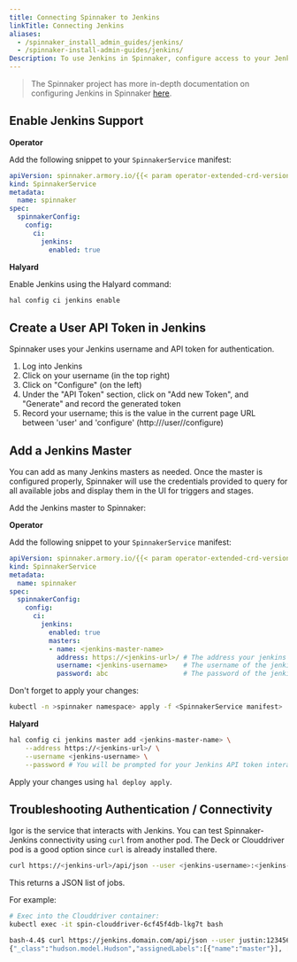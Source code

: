 ```yaml
---
title: Connecting Spinnaker to Jenkins
linkTitle: Connecting Jenkins
aliases:
  - /spinnaker_install_admin_guides/jenkins/
  - /spinnaker-install-admin-guides/jenkins/
Description: To use Jenkins in Spinnaker, configure access to your Jenkins instance.
---
```



> The Spinnaker project has more in-depth documentation on configuring Jenkins
> in Spinnaker [here](https://www.spinnaker.io/setup/ci/jenkins/).

## Enable Jenkins Support

**Operator**

Add the following snippet to your `SpinnakerService` manifest:

```yaml
apiVersion: spinnaker.armory.io/{{< param operator-extended-crd-version >}}
kind: SpinnakerService
metadata:
  name: spinnaker
spec:
  spinnakerConfig:  
    config:
      ci:
        jenkins:
          enabled: true
```

**Halyard**

Enable Jenkins using the Halyard command:

```bash
hal config ci jenkins enable
```

## Create a User API Token in Jenkins

Spinnaker uses your Jenkins username and API token for authentication.

1. Log into Jenkins
2. Click on your username (in the top right)
3. Click on "Configure" (on the left)
4. Under the "API Token" section, click on "Add new Token", and "Generate" and record the generated token
5. Record your username; this is the value in the current page URL between 'user' and 'configure' (http://<jenkins-url>/user/<username>/configure)

## Add a Jenkins Master

You can add as many Jenkins masters as needed.  Once the master is configured
properly, Spinnaker will use the credentials provided to query for all
available jobs and display them in the UI for triggers and stages.

Add the Jenkins master to Spinnaker:

**Operator**

Add the following snippet to your `SpinnakerService` manifest:

```yaml
apiVersion: spinnaker.armory.io/{{< param operator-extended-crd-version >}}
kind: SpinnakerService
metadata:
  name: spinnaker
spec:
  spinnakerConfig:  
    config:
      ci:
        jenkins:
          enabled: true
          masters:
          - name: <jenkins-master-name>
            address: https://<jenkins-url>/ # The address your jenkins master is reachable at.
            username: <jenkins-username>    # The username of the jenkins user to authenticate as.
            password: abc                   # The password of the jenkins user to authenticate as. This field support "encrypted" secret references.
```

Don't forget to apply your changes:

```bash
kubectl -n >spinnaker namespace> apply -f <SpinnakerService manifest>
```

**Halyard**

```bash
hal config ci jenkins master add <jenkins-master-name> \
    --address https://<jenkins-url>/ \
    --username <jenkins-username> \
    --password # You will be prompted for your Jenkins API token interactively
```

Apply your changes using ```hal deploy apply```.

## Troubleshooting Authentication / Connectivity

Igor is the service that interacts with Jenkins.  You can test Spinnaker-Jenkins connectivity using `curl` from another pod. The Deck or Clouddriver pod is a good option since `curl` is already installed there.

```bash
curl https://<jenkins-url>/api/json --user <jenkins-username>:<jenkins-api-token>
```

This returns a JSON list of jobs.

For example:

```bash
# Exec into the Clouddriver container:
kubectl exec -it spin-clouddriver-6cf45f4db-lkg7t bash

bash-4.4$ curl https://jenkins.domain.com/api/json --user justin:1234567890abcdefghijklmnopqrstuvwx
{"_class":"hudson.model.Hudson","assignedLabels":[{"name":"master"}], [...] }
```
